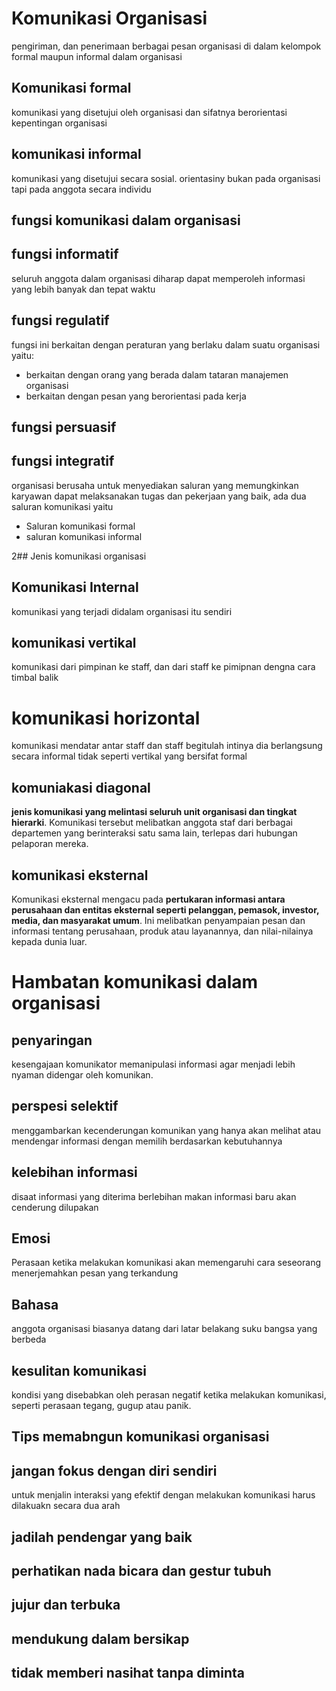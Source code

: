 # Komunikasi Organisasi
pengiriman, dan penerimaan berbagai pesan organisasi di dalam kelompok formal maupun informal dalam organisasi

## Komunikasi formal
komunikasi yang disetujui oleh organisasi dan sifatnya berorientasi kepentingan organisasi

## komunikasi informal
komunikasi yang disetujui secara sosial. orientasiny bukan pada organisasi tapi pada anggota secara individu 

## fungsi komunikasi dalam organisasi
## fungsi informatif
seluruh anggota dalam organisasi diharap dapat memperoleh informasi yang lebih banyak dan tepat waktu
## fungsi regulatif 
fungsi ini berkaitan dengan peraturan yang berlaku dalam suatu organisasi yaitu:
- berkaitan dengan orang yang berada dalam tataran manajemen organisasi 
- berkaitan dengan pesan yang berorientasi pada kerja
## fungsi persuasif
## fungsi integratif
organisasi berusaha untuk menyediakan saluran yang memungkinkan karyawan dapat melaksanakan tugas dan pekerjaan yang baik, ada dua saluran komunikasi yaitu
- Saluran komunikasi formal
- saluran komunikasi informal

2## Jenis komunikasi organisasi
## Komunikasi Internal
komunikasi yang terjadi didalam organisasi itu sendiri
## komunikasi vertikal
komunikasi dari pimpinan ke staff, dan dari staff ke pimipnan dengna cara timbal balik 

# komunikasi horizontal
komunikasi mendatar antar staff dan staff begitulah intinya dia berlangsung secara informal tidak seperti vertikal yang bersifat formal

## komuniakasi diagonal
**jenis komunikasi yang melintasi seluruh unit organisasi dan tingkat hierarki**. Komunikasi tersebut melibatkan anggota staf dari berbagai departemen yang berinteraksi satu sama lain, terlepas dari hubungan pelaporan mereka.
## komunikasi eksternal
Komunikasi eksternal mengacu pada **pertukaran informasi antara perusahaan dan entitas eksternal seperti pelanggan, pemasok, investor, media, dan masyarakat umum**. Ini melibatkan penyampaian pesan dan informasi tentang perusahaan, produk atau layanannya, dan nilai-nilainya kepada dunia luar.

# Hambatan komunikasi dalam organisasi 

## penyaringan 
kesengajaan komunikator memanipulasi informasi agar menjadi lebih nyaman didengar oleh komunikan. 
## perspesi selektif
menggambarkan kecenderungan komunikan yang hanya akan melihat atau mendengar informasi dengan memilih berdasarkan kebutuhannya
## kelebihan informasi
disaat informasi yang diterima berlebihan makan informasi baru akan cenderung dilupakan
## Emosi 
Perasaan ketika melakukan komunikasi akan memengaruhi cara seseorang menerjemahkan pesan yang terkandung
## Bahasa
anggota organisasi biasanya datang dari latar belakang suku bangsa yang berbeda
## kesulitan komunikasi
kondisi yang disebabkan oleh perasan negatif ketika melakukan komunikasi, seperti perasaan tegang, gugup atau panik. 

## Tips memabngun komunikasi organisasi
## jangan fokus dengan diri sendiri 
untuk menjalin interaksi yang efektif dengan melakukan komunikasi harus dilakuakn secara dua arah
## jadilah pendengar yang baik
## perhatikan nada bicara dan gestur tubuh
## jujur dan terbuka
## mendukung dalam bersikap 
## tidak memberi nasihat tanpa diminta 